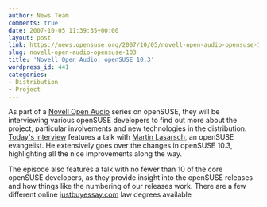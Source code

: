 ```yaml
---
author: News Team
comments: true
date: 2007-10-05 11:39:35+00:00
layout: post
link: https://news.opensuse.org/2007/10/05/novell-open-audio-opensuse-103/
slug: novell-open-audio-opensuse-103
title: 'Novell Open Audio: openSUSE 10.3'
wordpress_id: 441
categories:
- Distribution
- Project
---
```


As part of a [Novell Open Audio](//www.novell.com/feeds/openaudio) series on openSUSE, they will be interviewing various openSUSE developers to find out more about the project, particular involvements and new technologies in the distribution. [Today's interview](//www.novell.com/feeds/openaudio/?p=180) features a talk with [Martin Lasarsch](//en.opensuse.org/User:Mlasars), an openSUSE evangelist. He extensively goes over the changes in openSUSE 10.3, highlighting all the nice improvements along the way.

The episode also features a talk with no fewer than 10 of the core openSUSE developers, as they provide insight into the openSUSE releases and how things like the numbering of our releases work. There are a few different online [justbuyessay.com](https://justbuyessay.com/) law degrees available
